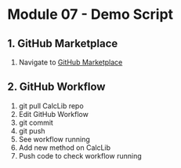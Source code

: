 # Module 07 - Demo Script

## 1. GitHub Marketplace

1) Navigate to [GitHub Marketplace](https://github.com/marketplace?)

## 2. GitHub Workflow

1) git pull CalcLib repo
2) Edit GitHub Workflow
3) git commit
4) git push
5) See workflow running
6) Add new method on CalcLib
7) Push code to check workflow running
